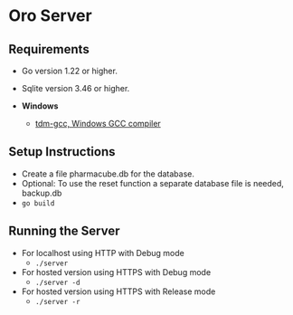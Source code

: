 # Oro Server

## Requirements
- Go version 1.22 or higher.
- Sqlite version 3.46 or higher.

- **Windows**
    - [tdm-gcc, Windows GCC compiler](https://jmeubank.github.io/tdm-gcc/download/)

## Setup Instructions
- Create a file pharmacube.db for the database.
- Optional: To use the reset function a separate database file is needed, backup.db
- `go build`

## Running the Server
- For localhost using HTTP with Debug mode
    - `./server`
- For hosted version using HTTPS with Debug mode
    - `./server -d`
- For hosted version using HTTPS with Release mode
    - `./server -r`
